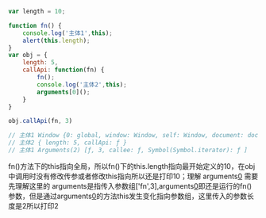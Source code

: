 ```js
var length = 10;

function fn() { 
    console.log('主体1',this);
    alert(this.length); 
}
var obj = {
    length: 5,
    callApi: function(fn) {
        fn();
        console.log('主体2',this);
        arguments[0]();
    }
}

obj.callApi(fn, 3)

// 主体1 Window {0: global, window: Window, self: Window, document: document, name: '', location: Location, …}
// 主体2 { length: 5, callApi: ƒ }
// 主体1 Arguments(2) [ƒ, 3, callee: ƒ, Symbol(Symbol.iterator): ƒ ]
```
fn()方法下的this指向全局，所以fn()下的this.length指向最开始定义的10，在obj中调用时没有修改传参或者修改this指向所以还是打印10；理解 arguments[0]() 需要先理解这里的 arguments是指传入参数组['fn',3],arguments[0]()即还是运行的fn()参数，但是通过arguments[0]()的方法this发生变化指向参数组，这里传入的参数长度是2所以打印2